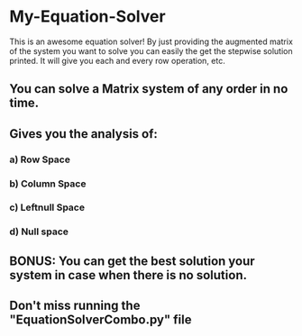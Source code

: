 # My-Equation-Solver
This is an awesome equation solver! By just providing the augmented matrix of the system you want to solve you can easily the get the stepwise solution printed. It will give you each and every row operation, etc.
## You can solve a Matrix system of any order in no time.
## Gives you the analysis of:  
### a) Row Space
### b) Column Space
### c) Leftnull Space
### d) Null space

## BONUS: You can get the best solution your system in case when there is no solution.

## Don't miss running the "EquationSolverCombo.py" file
